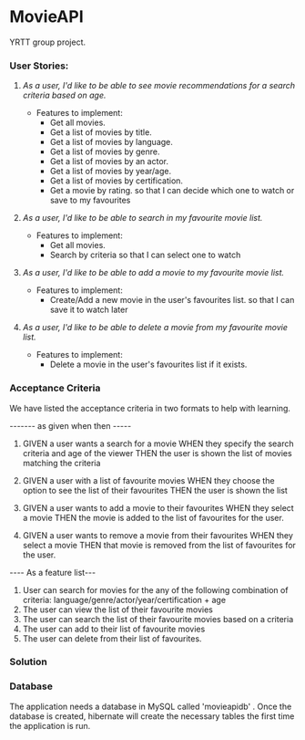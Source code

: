 # MovieAPI
YRTT group project. 

### User Stories:
1. *As a user, I'd like to be able to see movie recommendations for a search criteria based on age.*
    - Features to implement:
      * Get all movies.    
      * Get a list of movies by title.
      * Get a list of movies by language.
      * Get a list of movies by genre.
      * Get a list of movies by an actor.
      * Get a list of movies by year/age.
      * Get a list of movies by certification.
      * Get a movie by rating.
   so that I can decide which one to watch or save to my favourites
   
2. *As a user, I'd like to be able to search in my favourite movie list.*
    - Features to implement:
      * Get all movies.
      * Search by criteria
    so that I can select one to watch

3. *As a user, I'd like to be able to add a movie to my favourite movie list.*
    - Features to implement:
       * Create/Add a new movie in the user's favourites list.
    so that I can save it to watch later

4. *As a user, I'd like to be able to delete a movie from my favourite movie list.*
    - Features to implement:
      * Delete a movie in the user's favourites list if it exists.
  

### Acceptance Criteria

We have listed the acceptance criteria in two formats to help with learning. 

------- as given when then -----

1. GIVEN a user wants a search for a movie
   WHEN they specify the search criteria and age of the viewer
   THEN the user is shown the list of movies matching the criteria

2. GIVEN a user with a list of favourite movies
   WHEN they choose the option to see the list of their favourites
   THEN the user is shown the list 

3. GIVEN a user wants to add a movie to their favourites
   WHEN they select a movie 
   THEN the movie is added to the list of favourites for the user.
 
4. GIVEN a user wants to remove a movie from their favourites
   WHEN they select a movie
   THEN that movie is removed from the list of favourites for the user.
 

---- As a feature list---
1. User can search for movies for the any of the following combination of criteria:
   language/genre/actor/year/certification + age
2. The user can view the list of their favourite movies
3. The user can search the list of their favourite movies based on a criteria
4. The user can add to their list of favourite movies
5. The user can delete from their list of favourites. 


### Solution

### Database
The application needs a database in MySQL called 'movieapidb' . Once the database is created, 
hibernate will create the necessary tables the first time the application is run. 
